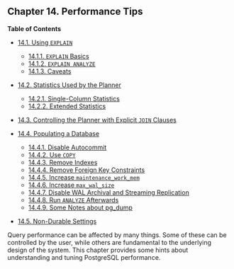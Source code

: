 ## Chapter 14. Performance Tips

**Table of Contents**

- [14.1. Using `EXPLAIN`](using-explain)

  - [14.1.1. `EXPLAIN` Basics](using-explain#USING-EXPLAIN-BASICS)
  - [14.1.2. `EXPLAIN ANALYZE`](using-explain#USING-EXPLAIN-ANALYZE)
  - [14.1.3. Caveats](using-explain#USING-EXPLAIN-CAVEATS)

- [14.2. Statistics Used by the Planner](planner-stats)

  - [14.2.1. Single-Column Statistics](planner-stats#PLANNER-STATS-SINGLE-COLUMN)
  - [14.2.2. Extended Statistics](planner-stats#PLANNER-STATS-EXTENDED)

- [14.3. Controlling the Planner with Explicit `JOIN` Clauses](explicit-joins)
- [14.4. Populating a Database](populate)

  - [14.4.1. Disable Autocommit](populate#DISABLE-AUTOCOMMIT)
  - [14.4.2. Use `COPY`](populate#POPULATE-COPY-FROM)
  - [14.4.3. Remove Indexes](populate#POPULATE-RM-INDEXES)
  - [14.4.4. Remove Foreign Key Constraints](populate#POPULATE-RM-FKEYS)
  - [14.4.5. Increase `maintenance_work_mem`](populate#POPULATE-WORK-MEM)
  - [14.4.6. Increase `max_wal_size`](populate#POPULATE-MAX-WAL-SIZE)
  - [14.4.7. Disable WAL Archival and Streaming Replication](populate#POPULATE-PITR)
  - [14.4.8. Run `ANALYZE` Afterwards](populate#POPULATE-ANALYZE)
  - [14.4.9. Some Notes about pg_dump](populate#POPULATE-PG-DUMP)

- [14.5. Non-Durable Settings](non-durability)

Query performance can be affected by many things. Some of these can be controlled by the user, while others are fundamental to the underlying design of the system. This chapter provides some hints about understanding and tuning PostgreSQL performance.
